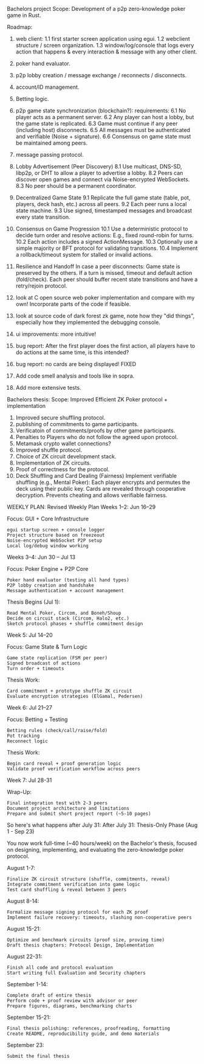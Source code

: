Bachelors project Scope: Development of a p2p zero-knowledge poker game in Rust.

Roadmap:

1. web client:
    1.1 first starter screen application using egui.
    1.2 webclient structure / screen organization.
    1.3 window/log/console that logs every action that happens & every interaction & message with any other client.    

2. poker hand evaluator.
3. p2p lobby creation / message exchange / reconnects / disconnects.
4. account/ID management.
5. Betting logic.
6. p2p game state synchronization (blockchain?):
    requirements:
    6.1 No player acts as a permanent server.
    6.2 Any player can host a lobby, but the game state is replicated.
    6.3 Game must continue if any peer (including host) disconnects.
    6.5 All messages must be authenticated and verifiable (Noise + signature).
    6.6 Consensus on game state must be maintained among peers.
7. message passing protocol.
8. Lobby Advertisement (Peer Discovery)
    8.1 Use multicast, DNS-SD, libp2p, or DHT to allow a player to advertise a lobby.
    8.2 Peers can discover open games and connect via Noise-encrypted WebSockets.
    8.3 No peer should be a permanent coordinator.
9. Decentralized Game State
    9.1 Replicate the full game state (table, pot, players, deck hash, etc.) across all peers.
    9.2 Each peer runs a local state machine.
    9.3 Use signed, timestamped messages and broadcast every state transition.
10. Consensus on Game Progression
    10.1 Use a deterministic protocol to decide turn order and resolve actions:
    E.g., fixed round-robin for turns.
    10.2 Each action includes a signed ActionMessage.
    10.3 Optionally use a simple majority or BFT protocol for validating transitions.
    10.4 Implement a rollback/timeout system for stalled or invalid actions.
11. Resilience and Handoff
    In case a peer disconnects:
        Game state is preserved by the others.
        If a turn is missed, timeout and default action (fold/check).
    Each peer should buffer recent state transitions and have a retry/rejoin protocol.
12. look at C open source web poker implementation and compare with my own! Incorporate parts of the code if feasible.
13. look at source code of dark forest zk game, note how they "did things", especially how they implemented the debugging console.
14. ui improvements: more intuitive!
15. bug report: After the first player does the first action, all players have to do actions at the same time, is this intended? 
16. bug report: no cards are being displayed! FIXED
17. Add code smell analysis and tools like in sopra.
18. Add more extensive tests.


Bachelors thesis: Scope: Improved Efficient ZK Poker protocol + implementation
1. Improved secure shuffling protocol.
2. publishing of commitments to game participants.
3. Verificatoin of commitments/proofs by other game participants.
4. Penalties to Players who do not follow the agreed upon protocol.
5. Metamask crypto wallet connections?
6. Improved shuffle protocol.
7. Choice of ZK circuit development stack.
8.  Implementation of ZK circuits.
9.  Proof of correctness for the protocol.
10. Deck Shuffling and Card Dealing (Fairness)
    Implement verifiable shuffling (e.g., Mental Poker):
    Each player encrypts and permutes the deck using their public key.
    Cards are revealed through cooperative decryption.
    Prevents cheating and allows verifiable fairness.



WEEKLY PLAN:
Revised Weekly Plan
Weeks 1–2: Jun 16–29

Focus: GUI + Core Infrastructure

    egui startup screen + console logger
    Project structure based on freezeout
    Noise-encrypted WebSocket P2P setup
    Local log/debug window working

Weeks 3–4: Jun 30 – Jul 13

Focus: Poker Engine + P2P Core

    Poker hand evaluator (testing all hand types)
    P2P lobby creation and handshake
    Message authentication + account management

Thesis Begins (Jul 1):

    Read Mental Poker, Circom, and Boneh/Shoup
    Decide on circuit stack (Circom, Halo2, etc.)
    Sketch protocol phases + shuffle commitment design

Week 5: Jul 14–20

Focus: Game State & Turn Logic

    Game state replication (FSM per peer)
    Signed broadcast of actions
    Turn order + timeouts

Thesis Work:

    Card commitment + prototype shuffle ZK circuit
    Evaluate encryption strategies (ElGamal, Pedersen)

Week 6: Jul 21–27

Focus: Betting + Testing

    Betting rules (check/call/raise/fold)
    Pot tracking
    Reconnect logic

Thesis Work:

    Begin card reveal + proof generation logic
    Validate proof verification workflow across peers

Week 7: Jul 28-31

Wrap-Up:

    Final integration test with 2-3 peers
    Document project architecture and limitations
    Prepare and submit short project report (~5-10 pages)

So here's what happens after July 31:
After July 31: Thesis-Only Phase (Aug 1 - Sep 23)

You now work full-time (~40 hours/week) on the Bachelor's thesis, focused on designing, implementing, and evaluating the zero-knowledge poker protocol.

August 1-7:

    Finalize ZK circuit structure (shuffle, commitments, reveal)
    Integrate commitment verification into game logic
    Test card shuffling & reveal between 3 peers

August 8-14:

    Formalize message signing protocol for each ZK proof
    Implement failure recovery: timeouts, slashing non-cooperative peers

August 15-21:

    Optimize and benchmark circuits (proof size, proving time)
    Draft thesis chapters: Protocol Design, Implementation

August 22-31:

    Finish all code and protocol evaluation
    Start writing full Evaluation and Security chapters

September 1-14:

    Complete draft of entire thesis
    Perform code + proof review with advisor or peer
    Prepare figures, diagrams, benchmarking charts

September 15-21:

    Final thesis polishing: references, proofreading, formatting
    Create README, reproducibility guide, and demo materials

September 23:

    Submit the final thesis


